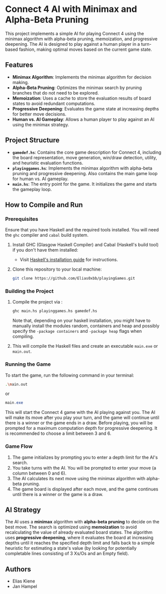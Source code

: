 # Connect 4 AI with Minimax and Alpha-Beta Pruning

This project implements a simple AI for playing Connect 4 using the minimax algorithm with alpha-beta pruning, memoization, and progressive deepening. The AI is designed to play against a human player in a turn-based fashion, making optimal moves based on the current game state.

## Features

* **Minimax Algorithm**: Implements the minimax algorithm for decision making.
* **Alpha-Beta Pruning**: Optimizes the minimax search by pruning branches that do not need to be explored.
* **Memoization**: Uses a cache to store the evaluation results of board states to avoid redundant computations.
* **Progressive Deepening**: Evaluates the game state at increasing depths for better move decisions.
* **Human vs. AI Gameplay**: Allows a human player to play against an AI using the minimax strategy.

## Project Structure

* **`gamedef.hs`**: Contains the core game description for Connect 4, including the board representation, move generation, win/draw detection, utility, and heuristic evaluation functions.
* **`playinggames.hs`**: Implements the minimax algorithm with alpha-beta pruning and progressive deepening. Also contains the main game loop for human vs. AI gameplay.
* **`main.hs`**: The entry point for the game. It initializes the game and starts the gameplay loop.

## How to Compile and Run

### Prerequisites

Ensure that you have Haskell and the required tools installed. You will need the `ghc` compiler and `cabal` build system.

1. Install GHC (Glasgow Haskell Compiler) and Cabal (Haskell's build tool) if you don't have them installed:

   * Visit [Haskell's installation guide](https://www.haskell.org/downloads/) for instructions.

2. Clone this repository to your local machine:

   ```bash
   git clone https://github.com/Elias0xbb/playingGames.git
   ```

### Building the Project

1. Compile the project via :

   ```bash
   ghc main.hs playinggames.hs gamedef.hs
   ```
    Note that, depending on your haskell installation, you might have to manually install the modules random, containers and heap and possibly specify the `-package containers` and `-package heap` flags when compiling.

2. This will compile the Haskell files and create an executable `main.exe` or `main.out`.

### Running the Game

To start the game, run the following command in your terminal:

```bash
.\main.out
```
or
```powershell
main.exe
```

This will start the Connect 4 game with the AI playing against you. The AI will make its move after you play your turn, and the game will continue until there is a winner or the game ends in a draw.
Before playing, you will be prompted for a maximum computation depth for progressive deepening. It is recommended to choose a limit between 3 and 6.

### Game Flow

1. The game initializes by prompting you to enter a depth limit for the AI's search.
2. You take turns with the AI. You will be prompted to enter your move (a column between 0 and 6).
3. The AI calculates its next move using the minimax algorithm with alpha-beta pruning.
4. The game board is displayed after each move, and the game continues until there is a winner or the game is a draw.

## AI Strategy

The AI uses a **minimax** algorithm with **alpha-beta pruning** to decide on the best move. The search is optimized using **memoization** to avoid recalculating the value of already evaluated board states. The algorithm uses **progressive deepening**, where it evaluates the board at increasing depths until it reaches the specified depth limit and falls back to a simple heuristic for estimating a state's value (by looking for potentially completable lines consisting of 3 Xs/Os and an Empty field).

## Authors

* Elias Kiene
* Jan Hampel
